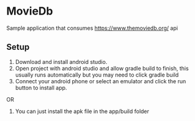 # MovieDb

Sample application that consumes https://www.themoviedb.org/ api

## Setup

1. Download and install android studio.
2. Open project with android studio and allow gradle build to finish, this usually runs automatically but you may need to click gradle build
3. Connect your android phone or select an emulator and click the run button to install app.

OR

1. You can just install the apk file in the app/build folder